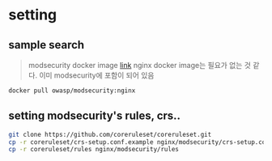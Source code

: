 # setting

## sample search
> modsecurity docker image [link](https://hub.docker.com/r/owasp/modsecurity/tags)
> nginx docker image는 필요가 없는 것 같다.
> 이미 modsecurity에 포함이 되어 있음
```sh
docker pull owasp/modsecurity:nginx
```


## setting modsecurity's rules, crs..
```sh
git clone https://github.com/coreruleset/coreruleset.git
cp -r coreruleset/crs-setup.conf.example nginx/modsecurity/crs-setup.conf
cp -r coreruleset/rules nginx/modsecurity/rules
```

